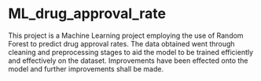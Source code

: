 # ML_drug_approval_rate
This project is a Machine Learning project employing the use of Random Forest to predict drug approval rates. The data obtained went through cleaning and preprocessing stages to aid the model to be trained efficiently and effectively on the dataset. Improvements have been effected onto the model and further improvements shall be made.
